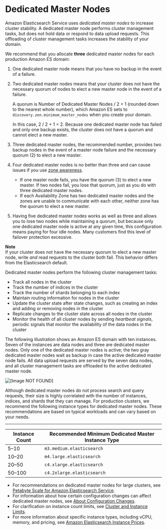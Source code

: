 # Dedicated Master Nodes<a name="es-managedomains-dedicatedmasternodes"></a>

Amazon Elasticsearch Service uses *dedicated master nodes* to increase cluster stability\. A dedicated master node performs cluster management tasks, but does not hold data or respond to data upload requests\. This offloading of cluster management tasks increases the stability of your domain\.

We recommend that you allocate **three** dedicated master nodes for each production Amazon ES domain:

1. One dedicated master node means that you have no backup in the event of a failure\.

1. Two dedicated master nodes means that your cluster does not have the necessary quorum of nodes to elect a new master node in the event of a failure\.

   A quorum is Number of Dedicated Master Nodes / 2 \+ 1 \(rounded down to the nearest whole number\), which Amazon ES sets to `discovery.zen.minimum_master_nodes` when you create your domain\.

   In this case, 2 / 2 \+ 1 = 2\. Because one dedicated master node has failed and only one backup exists, the cluster does not have a quorum and cannot elect a new master\.

1. Three dedicated master nodes, the recommended number, provides two backup nodes in the event of a master node failure and the necessary quorum \(2\) to elect a new master\.

1. Four dedicated master nodes is no better than three and can cause issues if you use [zone awareness](es-managedomains.md#es-managedomains-zoneawareness)\.
   + If one master node fails, you have the quorum \(3\) to elect a new master\. If two nodes fail, you lose that quorum, just as you do with three dedicated master nodes\.
   + If each Availability Zone has two dedicated master nodes and the zones are unable to communicate with each other, neither zone has the quorum to elect a new master\.

1. Having five dedicated master nodes works as well as three and allows you to lose two nodes while maintaining a quorum, but because only one dedicated master node is active at any given time, this configuration means paying for four idle nodes\. Many customers find this level of failover protection excessive\.

**Note**  
If your cluster does not have the necessary quorum to elect a new master node, write *and* read requests to the cluster both fail\. This behavior differs from the Elasticsearch default\.

Dedicated master nodes perform the following cluster management tasks:
+ Track all nodes in the cluster
+ Track the number of indices in the cluster
+ Track the number of shards belonging to each index
+ Maintain routing information for nodes in the cluster
+ Update the cluster state after state changes, such as creating an index and adding or removing nodes in the cluster
+ Replicate changes to the cluster state across all nodes in the cluster
+ Monitor the health of all cluster nodes by sending *heartbeat signals*, periodic signals that monitor the availability of the data nodes in the cluster

The following illustration shows an Amazon ES domain with ten instances\. Seven of the instances are data nodes and three are dedicated master nodes\. Only one of the dedicated master nodes is active; the two gray dedicated master nodes wait as backup in case the active dedicated master node fails\. All data upload requests are served by the seven data nodes, and all cluster management tasks are offloaded to the active dedicated master node\.

![\[Image NOT FOUND\]](http://docs.aws.amazon.com/elasticsearch-service/latest/developerguide/images/DedicatedMasterNodes_no-caption.png)

Although dedicated master nodes do not process search and query requests, their size is highly correlated with the number of instances, indices, and shards that they can manage\. For production clusters, we recommend the following instance types for dedicated master nodes\. These recommendations are based on typical workloads and can vary based on your needs\.


****  

|  **Instance Count**  |  **Recommended Minimum Dedicated Master Instance Type**  | 
| --- | --- | 
|  5–10  |  `m3.medium.elasticsearch`  | 
|  10–20  |  `m4.large.elasticsearch`  | 
| 20–50 |  `c4.xlarge.elasticsearch`  | 
|  50–100  |  `c4.2xlarge.elasticsearch`  | 
+ For recommendations on dedicated master nodes for large clusters, see [Petabyte Scale for Amazon Elasticsearch Service](petabyte-scale.md)\.
+ For information about how certain configuration changes can affect dedicated master nodes, see [About Configuration Changes](es-managedomains.md#es-managedomains-configuration-changes)\.
+ For clarification on instance count limits, see [Cluster and Instance Limits](aes-limits.md#clusterresource)\.
+ For more information about specific instance types, including vCPU, memory, and pricing, see [Amazon Elasticsearch Instance Prices](https://aws.amazon.com/elasticsearch-service/pricing/)\.
